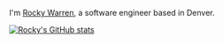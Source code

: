 I'm [Rocky Warren](https://www.rocky.dev), a software engineer based in Denver.

[![Rocky's GitHub stats](https://github-readme-stats-jzqti5pg5-rockywarrens-projects.vercel.app/api?username=therockstorm)](https://github.com/anuraghazra/github-readme-stats)
